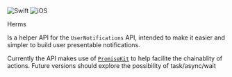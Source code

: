![Swift](https://img.shields.io/badge/Swift-5.0-orange) ![iOS](https://img.shields.io/badge/iOS-12.0-orange)

Herms

Is a helper API for the `UserNotifications` API, intended to make it easier and simpler to build user presentable notifications.

Currently the API makes use of [`PromiseKit`](https://github.com/mxcl/PromiseKit) to help facilite the chainablity of actions.  Future versions should explore the possibility of task/async/wait
